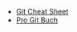 * [Git Cheat Sheet](https://services.github.com/on-demand/downloads/github-git-cheat-sheet.pdf)
* [Pro Git Buch](https://progit2.s3.amazonaws.com/en/2016-03-22-f3531/progit-en.1084.pdf)
